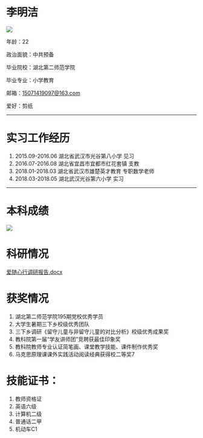 # 李明洁

![](https://limingjiejie.oss-cn-beijing.aliyuncs.com/2cun.jpg)

年龄：22

政治面貌：中共预备

毕业院校：湖北第二师范学院

毕业专业：小学教育

邮箱：15071419097@163.com

爱好：剪纸

---

# 实习工作经历

1.  2015.09-2016.06    湖北省武汉市光谷第八小学	见习
2.  2016.07-2016.08    湖北省宜昌市宜都市红花套镇    支教
3.  2018.01-2018.03    湖北省武汉市雄楚英才教育    专职数学老师
4.  2018.03-2018.05    湖北武汉光谷第六小学    实习

---

# 本科成绩

![](https://limingjiejie.oss-cn-beijing.aliyuncs.com/%E6%96%B0%E6%96%87%E6%A1%A3%202018-04-10.jpg)

# 科研情况
[爱随心行调研报告.docx](https://limingjiejie.oss-cn-beijing.aliyuncs.com/%E7%88%B1%E9%9A%8F%E5%BF%83%E8%A1%8C%E8%B0%83%E7%A0%94%E6%8A%A5%E5%91%8A.docx)

# 获奖情况

1. 湖北第二师范学院195期党校优秀学员
2. 大学生暑期三下乡校级优秀团队
3. 三下乡调研《留守儿童与非留守儿童的对比分析》校级优秀成果奖
4. 教科院第一届“学友讲师团”竞聘获最佳印象奖
5. 教科院教师专业认证简笔画、课堂教学技能、课件制作优秀奖
6. 马克思原理课课外实践活动阅读经典获得校二等奖7

# 技能证书：

1. 教师资格证
2. 英语六级
3. 计算机二级
4. 普通话二甲
5. 机动车C1

